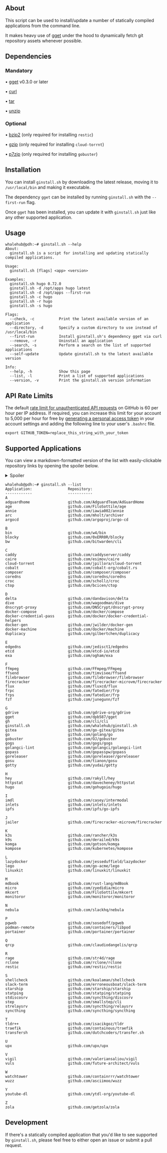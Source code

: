 ## About
This script can be used to install/update a number of statically compiled applications from the command line.

It makes heavy use of [gget](https://github.com/dpb587/gget) under the hood to dynamically fetch git repository assets whenever possible.

## Dependencies
### Mandatory
• [gget](https://github.com/dpb587/gget) v0.3.0 or later

• [curl](https://packages.debian.org/buster/curl)

• [tar](https://packages.debian.org/buster/tar)

• [unzip](https://packages.debian.org/buster/unzip)

### Optional
• [bzip2](https://packages.debian.org/buster/bzip2) (only required for installing `restic`)

• [gzip](https://packages.debian.org/buster/gzip) (only required for installing `cloud-torrnt`)

• [p7zip](https://packages.debian.org/buster/p7zip) (only required for installing `gobuster`)

## Installation

You can install `ginstall.sh` by downloading the latest release, moving it to `/usr/local/bin` and making it executable.

The dependency `gget` can be installed by running `ginstall.sh` with the `--first-run` flag.

Once `gget` has been installed, you can update it with `ginstall.sh` just like any other supported application.

## Usage

```
whalehub@pdh:~# ginstall.sh --help
About:
  ginstall.sh is a script for installing and updating statically compiled applications.

Usage:
  ginstall.sh [flags] <app> <version>

Examples:
  ginstall.sh hugo 0.72.0
  ginstall.sh -d /opt/apps hugo latest
  ginstall.sh -d /opt/apps --first-run
  ginstall.sh -c hugo
  ginstall.sh -r hugo
  ginstall.sh -s hugo

Flags:
  --check, -c           Print the latest available version of an application
  --directory, -d       Specify a custom directory to use instead of /usr/local/bin
  --first-run           Install ginstall.sh's dependency gget via curl
  --remove, -r          Uninstall an application
  --search, -s          Perform a search on the list of supported applications
  --self-update         Update ginstall.sh to the latest available version

Info:
  --help, -h            Show this page
  --list, -l            Print a list of supported applications
  --version, -v         Print the ginstall.sh version information
```

## API Rate Limits

The default [rate limit for unauthenticated API requests](https://developer.github.com/v3/#rate-limiting) on GitHub is 60 per hour per IP address. If required, you can increase this limit for your account to 5,000 per hour for free by [generating a personal access token](https://github.com/settings/tokens) in your account settings and adding the following line to your user's `.bashrc` file.

```
export GITHUB_TOKEN=replace_this_string_with_your_token
```

## Supported Applications

You can view a markdown-formatted version of the list with easily-clickable repository links by opening the spoiler below.

<details>
  <summary>Spoiler</summary>
<p></p>

| Application | Repository |
| ----------- | ---------- |
| adguardhome                 | https://github.com/AdguardTeam/AdGuardHome |
| age                         | https://github.com/FiloSottile/age |
| annie                       | https://github.com/iawia002/annie |
| arc                         | https://github.com/mholt/archiver |
| argocd                      | https://github.com/argoproj/argo-cd |
| bin                         | https://github.com/w4/bin |
| blocky                      | https://github.com/0xERR0R/blocky |
| bw                          | https://github.com/bitwarden/cli |
| caddy                       | https://github.com/caddyserver/caddy |
| caire                       | https://github.com/esimov/caire |
| cloud-torrent               | https://github.com/jpillora/cloud-torrent |
| cobalt                      | https://github.com/cobalt-org/cobalt.rs |
| composer                    | https://github.com/composer/composer |
| coredns                     | https://github.com/coredns/coredns |
| croc                        | https://github.com/schollz/croc |
| ctop                        | https://github.com/bcicen/ctop |
| delta                       | https://github.com/dandavison/delta |
| dive                        | https://github.com/wagoodman/dive |
| dnscrypt-proxy              | https://github.com/DNSCrypt/dnscrypt-proxy |
| docker-compose              | https://github.com/docker/compose |
| docker-credential-pass      | https://github.com/docker/docker-credential-helpers |
| docker-gen                  | https://github.com/jwilder/docker-gen |
| docker-machine              | https://github.com/docker/machine |
| duplicacy                   | https://github.com/gilbertchen/duplicacy |
| edgedns                     | https://github.com/jedisct1/edgedns |
| etcd                        | https://github.com/etcd-io/etcd |
| ethr                        | https://github.com/microsoft/ethr |
| exa                         | https://github.com/ogham/exa |
| ffmpeg                      | https://github.com/FFmpeg/FFmpeg |
| ffsend                      | https://github.com/timvisee/ffsend |
| filebrowser                 | https://github.com/filebrowser/filebrowser |
| firecracker                 | https://github.com/firecracker-microvm/firecracker |
| flux                        | https://github.com/fluxcd/flux |
| frpc                        | https://github.com/fatedier/frp |
| frps                        | https://github.com/fatedier/frp |
| fzf                         | https://github.com/junegunn/fzf |
| gdrive                      | https://github.com/gdrive-org/gdrive |
| gget                        | https://github.com/dpb587/gget |
| gh                          | https://github.com/cli/cli |
| ginstall.sh                 | https://github.com/whalehub/ginstall.sh |
| gitea                       | https://github.com/go-gitea/gitea |
| go                          | https://github.com/golang/go |
| gobuster                    | https://github.com/OJ/gobuster |
| gogs                        | https://github.com/gogs/gogs |
| golangci-lint               | https://github.com/golangci/golangci-lint |
| gopass                      | https://github.com/gopasspw/gopass |
| goreleaser                  | https://github.com/goreleaser/goreleaser |
| gosu                        | https://github.com/tianon/gosu |
| gotty                       | https://github.com/yudai/gotty |
| hey                         | https://github.com/rakyll/hey |
| httpstat                    | https://github.com/davecheney/httpstat |
| hugo                        | https://github.com/gohugoio/hugo |
| imdl                        | https://github.com/casey/intermodal |
| inlets                      | https://github.com/inlets/inlets |
| ipfs                        | https://github.com/ipfs/go-ipfs |
| jailer                      | https://github.com/firecracker-microvm/firecracker |
| k3s                         | https://github.com/rancher/k3s |
| k9s                         | https://github.com/derailed/k9s |
| komga                       | https://github.com/gotson/komga |
| kompose                     | https://github.com/kubernetes/kompose |
| lazydocker                  | https://github.com/jesseduffield/lazydocker |
| lego                        | https://github.com/go-acme/lego |
| linuxkit                    | https://github.com/linuxkit/linuxkit |
| mdbook                      | https://github.com/rust-lang/mdBook |
| micro                       | https://github.com/zyedidia/micro |
| mkcert                      | https://github.com/FiloSottile/mkcert |
| monitoror                   | https://github.com/monitoror/monitoror |
| nebula                      | https://github.com/slackhq/nebula |
| pgweb                       | https://github.com/sosedoff/pgweb |
| podman-remote               | https://github.com/containers/libpod |
| portainer                   | https://github.com/portainer/portainer |
| qrcp                        | https://github.com/claudiodangelis/qrcp |
| rage                        | https://github.com/str4d/rage |
| rclone                      | https://github.com/rclone/rclone |
| restic                      | https://github.com/restic/restic |
| shellcheck                  | https://github.com/koalaman/shellcheck |
| slack-term                  | https://github.com/erroneousboat/slack-term |
| starship                    | https://github.com/starship/starship |
| statping                    | https://github.com/statping/statping |
| stdiscosrv                  | https://github.com/syncthing/discosrv |
| step                        | https://github.com/smallstep/cli |
| strelaysrv                  | https://github.com/syncthing/relaysrv |
| syncthing                   | https://github.com/syncthing/syncthing |
| tldr++                      | https://github.com/isacikgoz/tldr |
| traefik                     | https://github.com/containous/traefik |
| transfersh                  | https://github.com/dutchcoders/transfer.sh |
| upx                         | https://github.com/upx/upx |
| vigil                       | https://github.com/valeriansaliou/vigil |
| vuls                        | https://github.com/future-architect/vuls |
| watchtower                  | https://github.com/containrrr/watchtower |
| wuzz                        | https://github.com/asciimoo/wuzz |
| youtube-dl                  | https://github.com/ytdl-org/youtube-dl |
| zola                        | https://github.com/getzola/zola |

</details>

```
whalehub@pdh:~# ginstall.sh --list
Application:                Repository:
------------                -----------
A
adguardhome                 github.com/AdguardTeam/AdGuardHome
age                         github.com/FiloSottile/age
annie                       github.com/iawia002/annie
arc                         github.com/mholt/archiver
argocd                      github.com/argoproj/argo-cd

B
bin                         github.com/w4/bin
blocky                      github.com/0xERR0R/blocky
bw                          github.com/bitwarden/cli

C
caddy                       github.com/caddyserver/caddy
caire                       github.com/esimov/caire
cloud-torrent               github.com/jpillora/cloud-torrent
cobalt                      github.com/cobalt-org/cobalt.rs
composer                    github.com/composer/composer
coredns                     github.com/coredns/coredns
croc                        github.com/schollz/croc
ctop                        github.com/bcicen/ctop

D
delta                       github.com/dandavison/delta
dive                        github.com/wagoodman/dive
dnscrypt-proxy              github.com/DNSCrypt/dnscrypt-proxy
docker-compose              github.com/docker/compose
docker-credential-pass      github.com/docker/docker-credential-helpers
docker-gen                  github.com/jwilder/docker-gen
docker-machine              github.com/docker/machine
duplicacy                   github.com/gilbertchen/duplicacy

E
edgedns                     github.com/jedisct1/edgedns
etcd                        github.com/etcd-io/etcd
exa                         github.com/ogham/exa

F
ffmpeg                      github.com/FFmpeg/FFmpeg
ffsend                      github.com/timvisee/ffsend
filebrowser                 github.com/filebrowser/filebrowser
firecracker                 github.com/firecracker-microvm/firecracker
flux                        github.com/fluxcd/flux
frpc                        github.com/fatedier/frp
frps                        github.com/fatedier/frp
fzf                         github.com/junegunn/fzf

G
gdrive                      github.com/gdrive-org/gdrive
gget                        github.com/dpb587/gget
gh                          github.com/cli/cli
ginstall.sh                 github.com/whalehub/ginstall.sh
gitea                       github.com/go-gitea/gitea
go                          github.com/golang/go
gobuster                    github.com/OJ/gobuster
gogs                        github.com/gogs/gogs
golangci-lint               github.com/golangci/golangci-lint
gopass                      github.com/gopasspw/gopass
goreleaser                  github.com/goreleaser/goreleaser
gosu                        github.com/tianon/gosu
gotty                       github.com/yudai/gotty

H
hey                         github.com/rakyll/hey
httpstat                    github.com/davecheney/httpstat
hugo                        github.com/gohugoio/hugo

I
imdl                        github.com/casey/intermodal
inlets                      github.com/inlets/inlets
ipfs                        github.com/ipfs/go-ipfs

J
jailer                      github.com/firecracker-microvm/firecracker

K
k3s                         github.com/rancher/k3s
k9s                         github.com/derailed/k9s
komga                       github.com/gotson/komga
kompose                     github.com/kubernetes/kompose

L
lazydocker                  github.com/jesseduffield/lazydocker
lego                        github.com/go-acme/lego
linuxkit                    github.com/linuxkit/linuxkit

M
mdbook                      github.com/rust-lang/mdBook
micro                       github.com/zyedidia/micro
mkcert                      github.com/FiloSottile/mkcert
monitoror                   github.com/monitoror/monitoror

N
nebula                      github.com/slackhq/nebula

P
pgweb                       github.com/sosedoff/pgweb
podman-remote               github.com/containers/libpod
portainer                   github.com/portainer/portainer

Q
qrcp                        github.com/claudiodangelis/qrcp

R
rage                        github.com/str4d/rage
rclone                      github.com/rclone/rclone
restic                      github.com/restic/restic

S
shellcheck                  github.com/koalaman/shellcheck
slack-term                  github.com/erroneousboat/slack-term
starship                    github.com/starship/starship
statping                    github.com/statping/statping
stdiscosrv                  github.com/syncthing/discosrv
step                        github.com/smallstep/cli
strelaysrv                  github.com/syncthing/relaysrv
syncthing                   github.com/syncthing/syncthing

T
tldr++                      github.com/isacikgoz/tldr
traefik                     github.com/containous/traefik
transfersh                  github.com/dutchcoders/transfer.sh

U
upx                         github.com/upx/upx

V
vigil                       github.com/valeriansaliou/vigil
vuls                        github.com/future-architect/vuls

W
watchtower                  github.com/containrrr/watchtower
wuzz                        github.com/asciimoo/wuzz

Y
youtube-dl                  github.com/ytdl-org/youtube-dl

Z
zola                        github.com/getzola/zola
```

## Development

If there's a statically compiled application that you'd like to see supported by `ginstall.sh`, please feel free to either open an issue or submit a pull request.
